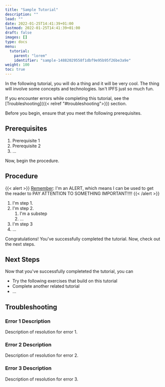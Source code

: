 ```yaml
---
title: "Sample Tutorial"
description: ""
lead: ""
date: 2022-01-25T14:41:39+01:00
lastmod: 2022-01-25T14:41:39+01:00
draft: false
images: []
type: docs
menu:
  tutorial:
    parent: "lorem"
    identifier: "sample-14882029558f1dbf9e95b95f26be3a9e"
weight: 100
toc: true
---
```


In the following tutorial, you will do a thing and it will be very cool. The thing will involve some concepts and technologies. Isn't IPFS just so much fun.

If you encounter errors while completing this tutorial, see the [Troubleshooting]({{< relref "#troubleshooting">}}) section.  

Before you begin, ensure that you meet the following prerequisites.

## Prerequisites

1. Prerequisite 1
2. Prerequisite 2
3. ...

Now, begin the procedure.

## Procedure

{{< alert >}}
<u>Remember</u>: I'm an ALERT, which means I can be used to get the reader to PAY ATTENTION TO SOMETHING IMPORTANT!!!!
{{< /alert >}}

1. I'm step 1.
2. I'm step 2.
   1. I'm a substep
   2. ...
3. I'm step 3
4. ...

Congratulations! You've successfully completed the tutorial. Now, check out the next steps.

## Next Steps

Now that you've successfully completeted the tutorial, you can 
- Try the following exercises that build on this tutorial 
- Complete another related tutorial 
- ...

## Troubleshooting

### Error 1 Description

Description of resolution for error 1.

### Error 2 Description

Description of resolution for error 2.

### Error 3 Description

Description of resolution for error 3.
